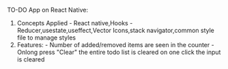 TO-DO App on React Native:

1) Concepts Applied -  React native,Hooks -Reducer,usestate,useffect,Vector Icons,stack navigator,common style file to manage styles
2) Features: 
       - Number of added/removed items are seen in the counter
       - Onlong press "Clear" the entire todo list is cleared on one click the input is cleared 
